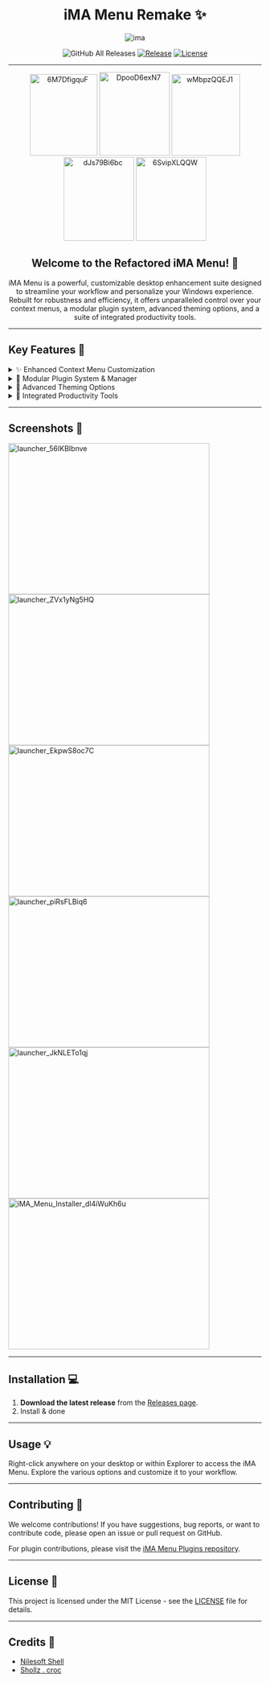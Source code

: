 <div align="center">

# iMA Menu Remake ✨

![ima](https://github.com/user-attachments/assets/c91b3569-4365-452c-a97b-17bda181a216)

![GitHub All Releases](https://img.shields.io/github/downloads/iMAboud/iMA-Menu/total.svg)
[![Release](https://img.shields.io/badge/release-v1.0.0-blue)](https://github.com/your-repo/your-repo/releases/tag/v1.0.0)
[![License](https://img.shields.io/badge/license-Proprietary-red)](LICENSE)

--- 
<img width="134" height="162" alt="6M7DfigquF" src="https://github.com/user-attachments/assets/02ff0ac4-a7d0-42b6-9206-a023844fea29" /> <img width="140" height="166" alt="DpooD6exN7" src="https://github.com/user-attachments/assets/3fa1573e-244d-4471-91c2-0b891795acbc" /> <img width="136" height="162" alt="wMbpzQQEJ1" src="https://github.com/user-attachments/assets/c7273f18-846e-419c-99d0-07b832cfe642" /> <img width="140" height="166" alt="dJs79Bi6bc" src="https://github.com/user-attachments/assets/335d25a1-0cb5-4ee9-b6d0-8ced1944515a" /> <img width="140" height="166" alt="6SvipXLQQW" src="https://github.com/user-attachments/assets/e449a46a-b349-4c41-942b-520f3c766d55" />



## Welcome to the Refactored iMA Menu! 🚀

iMA Menu is a powerful, customizable desktop enhancement suite designed to streamline your workflow and personalize your Windows experience. Rebuilt for robustness and efficiency, it offers unparalleled control over your context menus, a modular plugin system, advanced theming options, and a suite of integrated productivity tools.

---
</div>

## Key Features 🌟

<details>
  <summary>✨ Enhanced Context Menu Customization</summary>
  
  Tailor your right-click context menu with options to modify, remove, or change icons for menu items.
</details>

<details>
  <summary>🔌 Modular Plugin System & Manager</summary>
  
  Extend iMA Menu's capabilities with a growing library of plugins, easily managed through an integrated system.
</details>

<details>
  <summary>🎨 Advanced Theming Options</summary>
  
  Personalize the look and feel of your iMA Menu with a flexible theming engine, offering presets and live editing.
</details>

<details>
  <summary>🚀 Integrated Productivity Tools</summary>
  
  Access a suite of handy tools for file management, screen drawing, color picking, file transfer, quick file creation, and Windows Security exclusions.
</details>

---

## Screenshots 📸

<img width="400" height="300" alt="launcher_56IKBIbnve" src="https://github.com/user-attachments/assets/1081cf05-c91f-483a-b4b7-8bef42a84a6e" />
<img width="400" height="300" alt="launcher_ZVx1yNg5HQ" src="https://github.com/user-attachments/assets/77f032c3-4b89-448b-aae6-0ba328145246" />
<img width="400" height="300" alt="launcher_EkpwS8oc7C" src="https://github.com/user-attachments/assets/c3c59f78-0931-48e0-b7ca-afcf41475e71" />
<img width="400" height="300" alt="launcher_piRsFLBiq6" src="https://github.com/user-attachments/assets/ff54dc76-6a1e-41c5-b7c8-2b8317e50d2b" />
<img width="400" height="300" alt="launcher_JkNLETo1qj" src="https://github.com/user-attachments/assets/ccfc70e1-f5e0-453c-bbd1-ec9c5a58c913" />
<img width="400" height="300" alt="iMA_Menu_Installer_dl4iWuKh6u" src="https://github.com/user-attachments/assets/e8410065-7f78-43cf-bd9f-e07b9c7fe862" />

---

## Installation 💻

1.  **Download the latest release** from the [Releases page](https://github.com/iMAboud/iMA-Menu/releases/latest).
2.  Install & done

---

## Usage 💡

Right-click anywhere on your desktop or within Explorer to access the iMA Menu. Explore the various options and customize it to your workflow.

---

## Contributing 🤝

We welcome contributions! If you have suggestions, bug reports, or want to contribute code, please open an issue or pull request on GitHub.

For plugin contributions, please visit the [iMA Menu Plugins repository](https://github.com/iMAboud/iMA-Menu-Plugins).

---

## License 📄

This project is licensed under the MIT License - see the [LICENSE](LICENSE) file for details.

---

## Credits 🙏

*   [Nilesoft Shell](https://github.com/moudey/Shell)
*   [Shollz . croc](https://github.com/schollz/croc)
